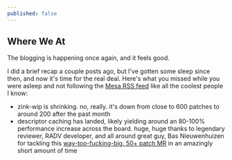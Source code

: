```yaml
---
published: false
---
```

## Where We At

The blogging is happening once again, and it feels good.

I did a brief recap a couple posts ago, but I've gotten some sleep since then, and now it's time for the real deal. Here's what you missed while you were asleep and not following the [Mesa RSS feed](https://cgit.freedesktop.org/mesa/mesa/atom/?h=master) like all the coolest people I know:
* zink-wip is shrinking. no, really. it's down from close to 600 patches to around 200 after the past month
* descriptor caching has landed, likely yielding around an 80-100% performance increase across the board. huge, huge thanks to legendary reviewer, RADV developer, and all around great guy, Bas Nieuwenhuizen for tackling this [way-too-fucking-big, 50+ patch MR](https://gitlab.freedesktop.org/mesa/mesa/-/merge_requests/9348) in an amazingly short amount of time